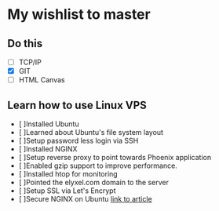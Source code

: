 # My wishlist to master

## Do this
- [ ] TCP/IP
- [x] GIT
- [ ] HTML Canvas

## Learn how to use Linux VPS
- [ ]Installed Ubuntu
- [ ]Learned about Ubuntu's file system layout
- [ ]Setup password less login via SSH
- [ ]Installed NGINX
- [ ]Setup reverse proxy to point towards Phoenix application
- [ ]Enabled gzip support to improve performance.
- [ ]Installed htop for monitoring
- [ ]Pointed the elyxel.com domain to the server
- [ ]Setup SSL via Let's Encrypt
- [ ]Secure NGINX on Ubuntu
[link to article](https://achariam.com/elyxel/)
